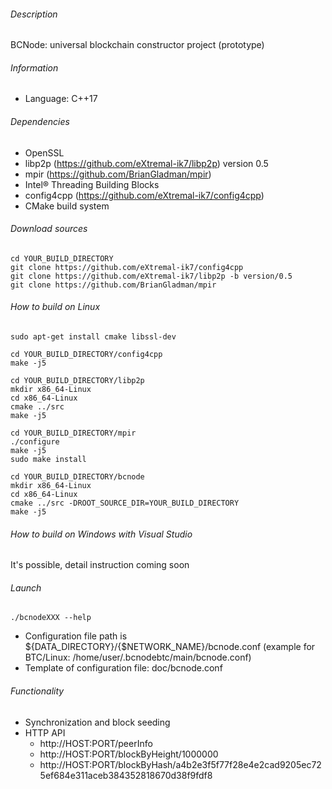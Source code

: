 ###### Description

BCNode: universal blockchain constructor project (prototype)

###### Information

- Language: C++17

###### Dependencies

- OpenSSL
- libp2p (https://github.com/eXtremal-ik7/libp2p) version 0.5
- mpir (https://github.com/BrianGladman/mpir)
- Intel® Threading Building Blocks
- config4cpp (https://github.com/eXtremal-ik7/config4cpp)
- CMake build system

###### Download sources

```
cd YOUR_BUILD_DIRECTORY
git clone https://github.com/eXtremal-ik7/config4cpp
git clone https://github.com/eXtremal-ik7/libp2p -b version/0.5
git clone https://github.com/BrianGladman/mpir
```

###### How to build on Linux

```
sudo apt-get install cmake libssl-dev

cd YOUR_BUILD_DIRECTORY/config4cpp
make -j5

cd YOUR_BUILD_DIRECTORY/libp2p
mkdir x86_64-Linux
cd x86_64-Linux
cmake ../src
make -j5

cd YOUR_BUILD_DIRECTORY/mpir
./configure
make -j5
sudo make install

cd YOUR_BUILD_DIRECTORY/bcnode
mkdir x86_64-Linux
cd x86_64-Linux
cmake ../src -DROOT_SOURCE_DIR=YOUR_BUILD_DIRECTORY
make -j5
```

###### How to build on Windows with Visual Studio

It's possible, detail instruction coming soon

###### Launch

```
./bcnodeXXX --help
```

- Configuration file path is ${DATA_DIRECTORY}/{$NETWORK_NAME}/bcnode.conf (example for BTC/Linux: /home/user/.bcnodebtc/main/bcnode.conf)
- Template of configuration file: doc/bcnode.conf

###### Functionality

- Synchronization and block seeding
- HTTP API
  - http://HOST:PORT/peerInfo
  - http://HOST:PORT/blockByHeight/1000000
  - http://HOST:PORT/blockByHash/a4b2e3f5f77f28e4e2cad9205ec725ef684e311aceb384352818670d38f9fdf8
